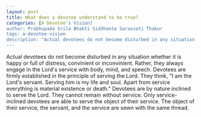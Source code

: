 ```yaml
---
layout: post
title: What does a devotee understand to be true?
categories: [A Devotee's Vision]
author: Prabhupada Srila Bhakti Siddhanta Sarasvati Thakur
tags: a-devotee-vision
description: "Actual devotees do not become disturbed in any situation whether it is happy or full of distress, convinient or inconvinient. Rather, they always engage in the Lord's service with body, mind, and speech. Devotees are firmly established in the principle of serving the Lord."
---
```


Actual devotees do not become disturbed in any situation whether it is happy or full of distress, convinient or inconvinient. Rather, they always engage in the Lord's service with body, mind, and speech. Devotees are firmly established in the principle of serving the Lord. They think, "I am the Lord's servant. Serving him is my life and soul. Apart from service everything is material existence or death." Devotees are by nature inclined to serve the Lord. They cannot remain without service. Only service-inclined devotees are able to serve the object of their service. The object of their service, the servant, and the service are sewn with the same thread.





















